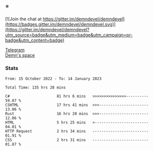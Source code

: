 ### :star:

[![Join the chat at https://gitter.im/demndevel/demndevel](https://badges.gitter.im/demndevel/demndevel.svg)](https://gitter.im/demndevel/demndevel?utm_source=badge&utm_medium=badge&utm_campaign=pr-badge&utm_content=badge)

[Telegram](https://t.me/demnometa) <br>
[Demn's space](http://demns.space)

### Stats

<!--START_SECTION:waka-->

```text
From: 15 October 2022 - To: 14 January 2023

Total Time: 135 hrs 28 mins

C#                     81 hrs 6 mins   >>>>>>>>>>>>>>>----------   59.87 %
CSHTML                 17 hrs 41 mins  >>>----------------------   13.06 %
Rust                   16 hrs 20 mins  >>>----------------------   12.06 %
HTML                   5 hrs 25 mins   >------------------------   04.01 %
HTTP Request           2 hrs 34 mins   -------------------------   01.91 %
CSS                    2 hrs 31 mins   -------------------------   01.87 %
```

<!--END_SECTION:waka-->
